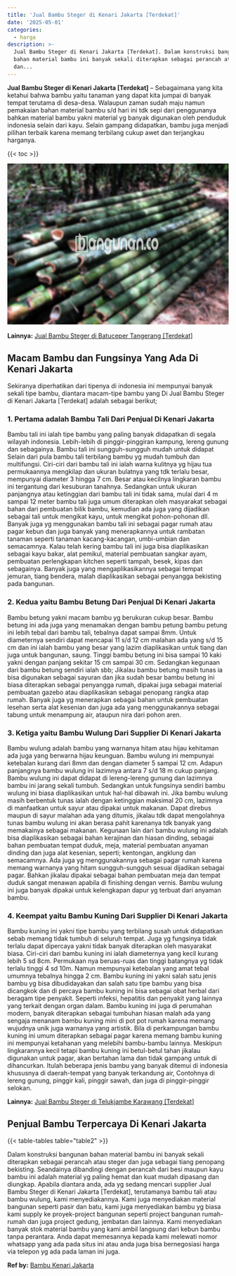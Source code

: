 ```yaml
---
title: 'Jual Bambu Steger di Kenari Jakarta [Terdekat]'
date: '2025-05-01'
categories:
  - harga
description: >-
  Jual Bambu Steger di Kenari Jakarta [Terdekat]. Dalam konstruksi bangunan
  bahan material bambu ini banyak sekali diterapkan sebagai perancah atau steger
  dan...
---
```


**Jual Bambu Steger di Kenari Jakarta \[Terdekat\]** – Sebagaimana yang kita ketahui bahwa bambu yaitu tanaman yang dapat kita jumpai di banyak tempat terutama di desa-desa. Walaupun zaman sudah maju namun pemakaian bahan material bambu s/d hari ini tdk sepi dari penggunanya bahkan material bambu yakni material yg banyak digunakan oleh penduduk indonesia selain dari kayu. Selain gampang didapatkan, bambu juga menjadi pilihan terbaik karena memang terbilang cukup awet dan terjangkau harganya.

{{< toc >}}

![Jual Bambu Steger di Kenari Jakarta [Terdekat]](/images/jual-bambu-tali-39.png)

**Lainnya:** [Jual Bambu Steger di Batuceper Tangerang \[Terdekat\]](https://bambu.bangunan.co/jual-bambu-steger-di-batuceper-tangerang-terdekat/)

## Macam Bambu dan Fungsinya Yang Ada Di Kenari Jakarta

Sekiranya diperhatikan dari tipenya di indonesia ini mempunyai banyak sekali tipe bambu, diantara macam-tipe bambu yang Di Jual Bambu Steger di Kenari Jakarta \[Terdekat\] adalah sebagai berikut;

### 1\. Pertama adalah Bambu Tali Dari Penjual Di Kenari Jakarta

Bambu tali ini ialah tipe bambu yang paling banyak didapatkan di segala wilayah indonesia. Lebih-lebih di pinggir-pinggiran kampung, lereng gunung dan sebagainya. Bambu tali ini sungguh-sungguh mudah untuk didapat Selain dari pula bambu tali terbilang bambu yg mudah tumbuh dan multifungsi. Ciri-ciri dari bambu tali ini ialah warna kulitnya yg hijau tua permukaannya mengkilap dan ukuran bulatnya yang tdk terlalu besar, mempunyai diameter 3 hingga 7 cm. Besar atau kecilnya lingkaran bambu ini tergantung dari kesuburan tanahnya. Sedangkan untuk ukuran panjangnya atau ketinggian dari bambu tali ini tidak sama, mulai dari 4 m sampai 12 meter bambu tali juga umum diterapkan oleh masyarakat sebagai bahan dari pembuatan bilik bambu, kemudian ada juga yang dijadikan sebagai tali untuk mengikat kayu, untuk mengikat pohon-pohonan dll. Banyak juga yg menggunakan bambu tali ini sebagai pagar rumah atau pagar kebun dan juga banyak yang menerapkannya untuk rambatan tanaman seperti tanaman kacang-kacangan, umbi-umbian dan semacamnya. Kalau telah kering bambu tali ini juga bisa diaplikasikan sebagai kayu bakar, alat pemikul, material pembuatan sangkar ayam, pembuatan perlengkapan kitchen seperti tampah, besek, kipas dan sebagainya. Banyak juga yang mengaplikasikannya sebagai tempat jemuran, tiang bendera, malah diaplikasikan sebagai penyangga bekisting pada bangunan.

### 2\. Kedua yaitu Bambu Betung Dari Penjual Di Kenari Jakarta

Bambu betung yakni macam bambu yg berukuran cukup besar. Bambu betung ini ada juga yang menamakan dengan bambu petung bambu petung ini lebih tebal dari bambu tali, tebalnya dapat sampai 8mm. Untuk diameternya sendiri dapat mencapai 11 s/d 12 cm malahan ada yang s/d 15 cm dan ini ialah bambu yang besar yang lazim diaplikasikan untuk tiang dan juga untuk bangunan, saung. Tinggi bambu betung ini bisa sampai 10 kaki yakni dengan panjang sekitar 15 cm sampai 30 cm. Sedangkan kegunaan dari bambu betung sendiri ialah sbb; Jikalau bambu betung masih tunas ia bisa digunakan sebagai sayuran dan jika sudah besar bambu betung ini biasa diterapkan sebagai penyangga rumah, dipakai juga sebagai material pembuatan gazebo atau diaplikasikan sebagai penopang rangka atap rumah. Banyak juga yg menerapkan sebagai bahan untuk pembuatan lesehan serta alat kesenian dan juga ada yang menggunakannya sebagai tabung untuk menampung air, ataupun nira dari pohon aren.

### 3\. Ketiga yaitu Bambu Wulung Dari Supplier Di Kenari Jakarta

Bambu wulung adalah bambu yang warnanya hitam atau hijau kehitaman ada juga yang berwarna hijau keunguan. Bambu wulung ini mempunyai ketebalan kurang dari 8mm dan dengan diameter 5 sampai 12 cm. Adapun panjangnya bambu wulung ini lazimnya antara 7 s/d 18 m cukup panjang. Bambu wulung ini dapat didapat di lereng-lereng gunung dan lazimnya bambu ini jarang sekali tumbuh. Sedangkan untuk fungsinya sendiri bambu wulung ini biasa diaplikasikan untuk hal-hal dibawah ini. Jika bambu wulung masih berbentuk tunas ialah dengan ketinggian maksimal 20 cm, lazimnya di manfaatkan untuk sayur atau dipakai untuk makanan. Dapat direbus maupun di sayur malahan ada yang ditumis, jikalau tdk dapat mengolahnya tunas bambu wulung ini akan berasa pahit karenanya tdk banyak yang memakainya sebagai makanan. Kegunaan lain dari bambu wulung ini adalah bisa diaplikasikan sebagai bahan kerajinan dan hiasan dinding, sebagai bahan pembuatan tempat duduk, meja, material pembuatan anyaman dinding dan juga alat kesenian, seperti; kentongan, angklung dan semacamnya. Ada juga yg menggunakannya sebagai pagar rumah karena memang warnanya yang hitam sungguh-sungguh sesuai dijadikan sebagai pagar. Bahkan jikalau dipakai sebagai bahan pembuatan meja dan tempat duduk sangat menawan apabila di finishing dengan vernis. Bambu wulung ini juga banyak dipakai untuk kelengkapan dapur yg terbuat dari anyaman bambu.

### 4\. Keempat yaitu Bambu Kuning Dari Supplier Di Kenari Jakarta

Bambu kuning ini yakni tipe bambu yang terbilang susah untuk didapatkan sebab memang tidak tumbuh di seluruh tempat. Juga yg fungsinya tidak terlalu dapat dipercaya yakni tidak banyak diterapkan oleh masyarakat biasa. Ciri-ciri dari bambu kuning ini ialah diameternya yang kecil kurang lebih 5 sd 8cm. Permukaan nya beruas-ruas dan tinggi batangnya yg tidak terlalu tinggi 4 sd 10m. Namun mempunyai ketebalan yang amat tebal umumnya tebalnya hingga 2 cm. Bambu kuning ini yakni salah satu jenis bambu yg bisa dibudidayakan dan salah satu tipe bambu yang bisa dicangkok dan di percaya bambu kuning ini bisa sebagai obat herbal dari beragam tipe penyakit. Seperti infeksi, hepatitis dan penyakit yang lainnya yang terkait dengan organ dalam. Bambu kuning ini juga di perumahan modern, banyak diterapkan sebagai tumbuhan hiasan malah ada yang sengaja menanam bambu kuning mini di pot pot rumah karena memang wujudnya unik juga warnanya yang artistik. Bila di perkampungan bambu kuning ini umum diterapkan sebagai pagar karena memang bambu kuning ini mempunyai ketahanan yang melebihi bambu-bambu lainnya. Meskipun lingkarannya kecil tetapi bambu kuning ini betul-betul tahan jikalau digunakan untuk pagar, akan bertahan lama dan tidak gampang untuk di dihancurkan. Itulah beberapa jenis bambu yang banyak ditemui di indonesia khususnya di daerah-tempat yang banyak terkandung air, Contohnya di lereng gunung, pinggir kali, pinggir sawah, dan juga di pinggir-pinggir selokan.

**Lainnya:** [Jual Bambu Steger di Telukjambe Karawang \[Terdekat\]](https://bambu.bangunan.co/jual-bambu-steger-di-telukjambe-karawang-terdekat/)

## Penjual Bambu Terpercaya Di Kenari Jakarta

{{< table-tables table="table2" >}}

Dalam konstruksi bangunan bahan material bambu ini banyak sekali diterapkan sebagai perancah atau steger dan juga sebagai tiang penopang bekisting. Seandainya dibandingi dengan perancah dari besi maupun kayu bambu ini adalah material yg paling hemat dan kuat mudah dipasang dan diungkap. Apabila diantara anda, ada yg sedang mencari supplier Jual Bambu Steger di Kenari Jakarta \[Terdekat\], terutamanya bambu tali atau bambu wulung, kami menyediakannya. Kami juga menyediakan material bangunan seperti pasir dan batu, kami juga menyediakan bambu yg biasa kami supply ke proyek-project bangunan seperti project bangunan rumah-rumah dan juga project gedung, jembatan dan lainnya. Kami menyediakan banyak stok material bambu yang kami ambil langsung dari kebun bambu tanpa perantara. Anda dapat memesannya kepada kami melewati nomor whatsapp yang ada pada situs ini atau anda juga bisa bernegosiasi harga via telepon yg ada pada laman ini juga.

**Ref by:** [Bambu Kenari Jakarta](https://id.wikipedia.org/wiki/Bambu)
